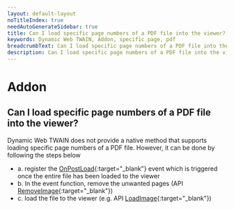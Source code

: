 ```yaml
---
layout: default-layout
noTitleIndex: true
needAutoGenerateSidebar: true
title: Can I load specific page numbers of a PDF file into the viewer?
keywords: Dynamic Web TWAIN, Addon, specific page, pdf
breadcrumbText: Can I load specific page numbers of a PDF file into the viewer?
description: Can I load specific page numbers of a PDF file into the viewer?
---
```


# Addon

## Can I load specific page numbers of a PDF file into the viewer?

Dynamic Web TWAIN does not provide a native method that supports loading specific page numbers of a PDF file. However, it can be done by following the steps below
- a. register the [OnPostLoad](/_articles/info/api/WebTwain_IO.md#onpostload){:target="_blank"} event which is triggered once the entire file has been loaded to the viewer
- b. In the event function, remove the unwanted pages (API [RemoveImage](/_articles/info/api/WebTwain_Buffer.md#removeimage){:target="_blank"})
- c. load the file to the viewer (e.g. API [LoadImage](/_articles/info/api/WebTwain_IO.md#loadimage){:target="_blank"})
